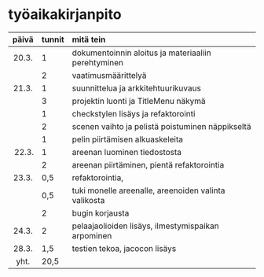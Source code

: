 # työaikakirjanpito

| päivä | tunnit | mitä tein              |
| :---: | :---   | :---                   |
| 20.3. | 1      | dokumentoinnin aloitus ja materiaaliin perehtyminen |
|       | 2      | vaatimusmäärittelyä   |
| 21.3. | 1      | suunnittelua ja arkkitehtuurikuvaus |
|       | 3      | projektin luonti ja TitleMenu näkymä |
|       | 1      | checkstylen lisäys ja refaktorointi |
|       | 2      | scenen vaihto ja pelistä poistuminen näppikseltä |
|       | 1      | pelin piirtämisen alkuaskeleita |
| 22.3. | 1      | areenan luominen tiedostosta |
|       | 2      | areenan piirtäminen, pientä refaktorointia |
| 23.3. | 0,5    | refaktorointia,  |
|       | 0,5    | tuki monelle areenalle, areenoiden valinta valikosta |
|       | 2      | bugin korjausta |
| 24.3. | 2      | pelaajaolioiden lisäys, ilmestymispaikan arpominen |
| 28.3. | 1,5    | testien tekoa, jacocon lisäys |
| yht.  | 20,5   |